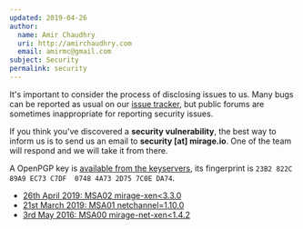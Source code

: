```yaml
---
updated: 2019-04-26
author:
  name: Amir Chaudhry
  uri: http://amirchaudhry.com
  email: amirmc@gmail.com
subject: Security
permalink: security
---
```


It's important to consider the process of disclosing issues to us. Many bugs
can be reported as usual on our [issue tracker][issues], but public forums are
sometimes inappropriate for reporting security issues.

If you think you've discovered a **security vulnerability**, the best way to
inform us is to send us an email to **security [at] mirage.io**.  One of the
team will respond and we will take it from there.

A OpenPGP key is [available from the keyservers](http://keys.mayfirst.org/pks/lookup?op=get&fingerprint=on&search=0x4A732D757C0EDA74), its fingerprint is `23B2 822C 89A9 EC73 C7DF  0748 4A73 2D75 7C0E DA74`.

- [26th April 2019: MSA02 mirage-xen<3.3.0](https://mirage.io/blog/MSA02)
- [21st March 2019: MSA01 netchannel=1.10.0](https://mirage.io/blog/MSA01)
- [3rd May 2016: MSA00 mirage-net-xen<1.4.2](https://mirage.io/blog/MSA00)

[issues]: https://github.com/mirage/mirage/issues
